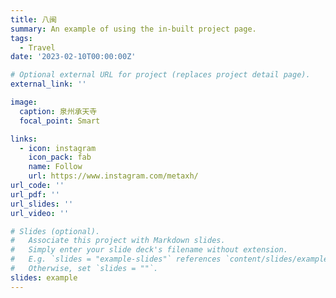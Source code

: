 ```yaml
---
title: 八闽  
summary: An example of using the in-built project page.
tags:
  - Travel
date: '2023-02-10T00:00:00Z'

# Optional external URL for project (replaces project detail page).
external_link: ''

image:
  caption: 泉州承天寺
  focal_point: Smart

links:
  - icon: instagram
    icon_pack: fab
    name: Follow
    url: https://www.instagram.com/metaxh/
url_code: ''
url_pdf: ''
url_slides: ''
url_video: ''

# Slides (optional).
#   Associate this project with Markdown slides.
#   Simply enter your slide deck's filename without extension.
#   E.g. `slides = "example-slides"` references `content/slides/example-slides.md`.
#   Otherwise, set `slides = ""`.
slides: example
---
```



